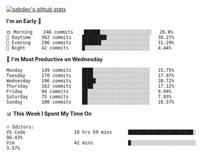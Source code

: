 [![sebdev's github stats](https://github-readme-stats.vercel.app/api?username=sebdeveloper6952&theme=vue-dark)](https://github.com/anuraghazra/github-readme-stats)
<!--START_SECTION:waka-->
**I'm an Early 🐤** 

```text
🌞 Morning    246 commits    ██████░░░░░░░░░░░░░░░░░░░   26.0% 
🌆 Daytime    362 commits    █████████░░░░░░░░░░░░░░░░   38.27% 
🌃 Evening    296 commits    ███████░░░░░░░░░░░░░░░░░░   31.29% 
🌙 Night      42 commits     █░░░░░░░░░░░░░░░░░░░░░░░░   4.44%

```
📅 **I'm Most Productive on Wednesday** 

```text
Monday       149 commits    ████░░░░░░░░░░░░░░░░░░░░░   15.75% 
Tuesday      170 commits    ████░░░░░░░░░░░░░░░░░░░░░   17.97% 
Wednesday    196 commits    █████░░░░░░░░░░░░░░░░░░░░   20.72% 
Thursday     162 commits    ████░░░░░░░░░░░░░░░░░░░░░   17.12% 
Friday       94 commits     ██░░░░░░░░░░░░░░░░░░░░░░░   9.94% 
Saturday     75 commits     ██░░░░░░░░░░░░░░░░░░░░░░░   7.93% 
Sunday       100 commits    ██░░░░░░░░░░░░░░░░░░░░░░░   10.57%

```


📊 **This Week I Spent My Time On** 

```text
🔥 Editors: 
VS Code                  18 hrs 59 mins      ████████████████████████░   96.43% 
Vim                      42 mins             █░░░░░░░░░░░░░░░░░░░░░░░░   3.57%

```


<!--END_SECTION:waka-->
